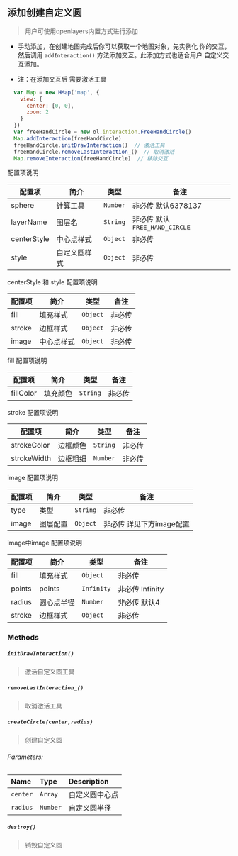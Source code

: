 ## 添加创建自定义圆

> 用户可使用openlayers内置方式进行添加

* 手动添加，在创建地图完成后你可以获取一个地图对象，先实例化
  你的交互，然后调用 ``addInteraction()`` 方法添加交互。此添加方式也适合用户
  自定义交互添加。
  
* 注：在添加交互后 需要激活工具
  
```javascript
  var Map = new HMap('map', {
    view: {
      center: [0, 0],
      zoom: 2
    }
  })
  var freeHandCircle = new ol.interaction.FreeHandCircle()
  Map.addInteraction(freeHandCircle)
  freeHandCircle.initDrawInteraction()  // 激活工具
  freeHandCircle.removeLastInteraction_()  // 取消激活
  Map.removeInteraction(freeHandCircle)  // 移除交互
```  

配置项说明

| 配置项 | 简介 | 类型 | 备注 |
| --- | --- |--- | --- |
| sphere | 计算工具 | `Number` | 非必传 默认6378137 |
| layerName | 图层名 | `String` | 非必传 默认 ```FREE_HAND_CIRCLE``` |
| centerStyle | 中心点样式 | `Object` | 非必传 |
| style | 自定义圆样式 | `Object` | 非必传 |


centerStyle 和 style 配置项说明

| 配置项 | 简介 | 类型 | 备注 |
| --- | --- |--- | --- |
| fill | 填充样式 | `Object` | 非必传 |
| stroke | 边框样式 | `Object` | 非必传 |
| image | 中心点样式 | `Object` | 非必传 |


fill 配置项说明

| 配置项 | 简介 | 类型 | 备注 |
| --- | --- |--- | --- |
| fillColor | 填充颜色 | `String` | 非必传 |


stroke 配置项说明

| 配置项 | 简介 | 类型 | 备注 |
| --- | --- |--- | --- |
| strokeColor | 边框颜色 | `String` | 非必传 |
| strokeWidth | 边框粗细 | `Number` | 非必传 |


image 配置项说明

| 配置项 | 简介 | 类型 | 备注 |
| --- | --- |--- | --- |
| type | 类型 | `String` | 非必传 |
| image | 图层配置 | `Object` | 非必传 详见下方image配置|

image中image 配置项说明

| 配置项 | 简介 | 类型 | 备注 |
| --- | --- |--- | --- |
| fill | 填充样式 | `Object` | 非必传 |
| points | points | `Infinity` | 非必传 Infinity|
| radius | 圆心点半径 | `Number` | 非必传 默认4 |
| stroke | 边框样式 | `Object` | 非必传 |


### Methods

##### `initDrawInteraction()`
> 激活自定义圆工具

##### `removeLastInteraction_()`
> 取消激活工具

##### `createCircle(center,radius)`
> 创建自定义圆

###### Parameters:

|Name|Type|Description|
|:---|:---|:----------|
|`center`|`Array`| 自定义圆中心点 |
|`radius`|`Number`| 自定义圆半径 |

##### `destroy()`
> 销毁自定义圆
